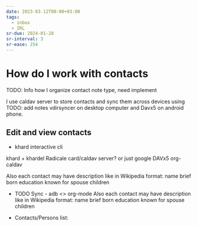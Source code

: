 ```yaml
---
date: 2023-03-12T00:00+03:00
tags:
  - inbox
  - IRL
sr-due: 2024-01-28
sr-interval: 3
sr-ease: 254
---
```


# How do I work with contacts

TODO: Info how I organize contact note type, need implement

I use caldav server to store contacts and sync them across devices using
TODO: add notes vdirsyncer on desktop computer and Davx5 on android phone.

## Edit and view contacts

- khard interactive cli

khard + khardel Radicale card/caldav server? or just google DAVx5 org-caldav

Also each contact may have description like in Wikipedia format: name brief born
education known for spouse children

- TODO Sync - adb <> org-mode Also each contact may have description like in
  Wikipedia format: name brief born education known for spouse children

- Contacts/Persons list:
